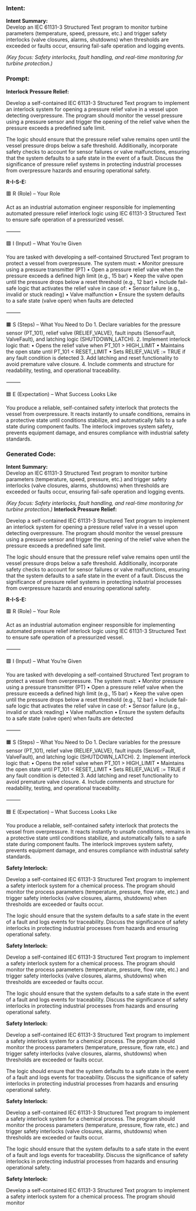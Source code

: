 ### Intent:
**Intent Summary:**  
Develop an IEC 61131-3 Structured Text program to monitor turbine parameters (temperature, speed, pressure, etc.) and trigger safety interlocks (valve closures, alarms, shutdowns) when thresholds are exceeded or faults occur, ensuring fail-safe operation and logging events.  

*(Key focus: Safety interlocks, fault handling, and real-time monitoring for turbine protection.)*

### Prompt:
**Interlock Pressure Relief:**

Develop a self-contained IEC 61131-3 Structured Text program to implement an interlock system for opening a pressure relief valve in a vessel upon detecting overpressure. The program should monitor the vessel pressure using a pressure sensor and trigger the opening of the relief valve when the pressure exceeds a predefined safe limit.

The logic should ensure that the pressure relief valve remains open until the vessel pressure drops below a safe threshold. Additionally, incorporate safety checks to account for sensor failures or valve malfunctions, ensuring that the system defaults to a safe state in the event of a fault. Discuss the significance of pressure relief systems in protecting industrial processes from overpressure hazards and ensuring operational safety.

**R-I-S-E:**

🟥 R (Role) – Your Role

Act as an industrial automation engineer responsible for implementing automated pressure relief interlock logic using IEC 61131-3 Structured Text to ensure safe operation of a pressurized vessel.

⸻

🟩 I (Input) – What You’re Given

You are tasked with developing a self-contained Structured Text program to protect a vessel from overpressure. The system must:
	•	Monitor pressure using a pressure transmitter (PT)
	•	Open a pressure relief valve when the pressure exceeds a defined high limit (e.g., 15 bar)
	•	Keep the valve open until the pressure drops below a reset threshold (e.g., 12 bar)
	•	Include fail-safe logic that activates the relief valve in case of:
	•	Sensor failure (e.g., invalid or stuck reading)
	•	Valve malfunction
	•	Ensure the system defaults to a safe state (valve open) when faults are detected

⸻

🟧 S (Steps) – What You Need to Do
	1.	Declare variables for the pressure sensor (PT_101), relief valve (RELIEF_VALVE), fault inputs (SensorFault, ValveFault), and latching logic (SHUTDOWN_LATCH).
	2.	Implement interlock logic that:
	•	Opens the relief valve when PT_101 > HIGH_LIMIT
	•	Maintains the open state until PT_101 < RESET_LIMIT
	•	Sets RELIEF_VALVE := TRUE if any fault condition is detected
	3.	Add latching and reset functionality to avoid premature valve closure.
	4.	Include comments and structure for readability, testing, and operational traceability.

⸻

🟦 E (Expectation) – What Success Looks Like

You produce a reliable, self-contained safety interlock that protects the vessel from overpressure. It reacts instantly to unsafe conditions, remains in a protective state until conditions stabilize, and automatically fails to a safe state during component faults. The interlock improves system safety, prevents equipment damage, and ensures compliance with industrial safety standards.

### Generated Code:
**Intent Summary:**  
Develop an IEC 61131-3 Structured Text program to monitor turbine parameters (temperature, speed, pressure, etc.) and trigger safety interlocks (valve closures, alarms, shutdowns) when thresholds are exceeded or faults occur, ensuring fail-safe operation and logging events.  

*(Key focus: Safety interlocks, fault handling, and real-time monitoring for turbine protection.)*
**Interlock Pressure Relief:**

Develop a self-contained IEC 61131-3 Structured Text program to implement an interlock system for opening a pressure relief valve in a vessel upon detecting overpressure. The program should monitor the vessel pressure using a pressure sensor and trigger the opening of the relief valve when the pressure exceeds a predefined safe limit.

The logic should ensure that the pressure relief valve remains open until the vessel pressure drops below a safe threshold. Additionally, incorporate safety checks to account for sensor failures or valve malfunctions, ensuring that the system defaults to a safe state in the event of a fault. Discuss the significance of pressure relief systems in protecting industrial processes from overpressure hazards and ensuring operational safety.

**R-I-S-E:**

🟥 R (Role) – Your Role

Act as an industrial automation engineer responsible for implementing automated pressure relief interlock logic using IEC 61131-3 Structured Text to ensure safe operation of a pressurized vessel.

⸻

🟩 I (Input) – What You’re Given

You are tasked with developing a self-contained Structured Text program to protect a vessel from overpressure. The system must:
	•	Monitor pressure using a pressure transmitter (PT)
	•	Open a pressure relief valve when the pressure exceeds a defined high limit (e.g., 15 bar)
	•	Keep the valve open until the pressure drops below a reset threshold (e.g., 12 bar)
	•	Include fail-safe logic that activates the relief valve in case of:
	•	Sensor failure (e.g., invalid or stuck reading)
	•	Valve malfunction
	•	Ensure the system defaults to a safe state (valve open) when faults are detected

⸻

🟧 S (Steps) – What You Need to Do
	1.	Declare variables for the pressure sensor (PT_101), relief valve (RELIEF_VALVE), fault inputs (SensorFault, ValveFault), and latching logic (SHUTDOWN_LATCH).
	2.	Implement interlock logic that:
	•	Opens the relief valve when PT_101 > HIGH_LIMIT
	•	Maintains the open state until PT_101 < RESET_LIMIT
	•	Sets RELIEF_VALVE := TRUE if any fault condition is detected
	3.	Add latching and reset functionality to avoid premature valve closure.
	4.	Include comments and structure for readability, testing, and operational traceability.

⸻

🟦 E (Expectation) – What Success Looks Like

You produce a reliable, self-contained safety interlock that protects the vessel from overpressure. It reacts instantly to unsafe conditions, remains in a protective state until conditions stabilize, and automatically fails to a safe state during component faults. The interlock improves system safety, prevents equipment damage, and ensures compliance with industrial safety standards.

**Safety Interlock:**

Develop a self-contained IEC 61131-3 Structured Text program to implement a safety interlock system for a chemical process. The program should monitor the process parameters (temperature, pressure, flow rate, etc.) and trigger safety interlocks (valve closures, alarms, shutdowns) when thresholds are exceeded or faults occur.

The logic should ensure that the system defaults to a safe state in the event of a fault and logs events for traceability. Discuss the significance of safety interlocks in protecting industrial processes from hazards and ensuring operational safety.

**Safety Interlock:**

Develop a self-contained IEC 61131-3 Structured Text program to implement a safety interlock system for a chemical process. The program should monitor the process parameters (temperature, pressure, flow rate, etc.) and trigger safety interlocks (valve closures, alarms, shutdowns) when thresholds are exceeded or faults occur.

The logic should ensure that the system defaults to a safe state in the event of a fault and logs events for traceability. Discuss the significance of safety interlocks in protecting industrial processes from hazards and ensuring operational safety.

**Safety Interlock:**

Develop a self-contained IEC 61131-3 Structured Text program to implement a safety interlock system for a chemical process. The program should monitor the process parameters (temperature, pressure, flow rate, etc.) and trigger safety interlocks (valve closures, alarms, shutdowns) when thresholds are exceeded or faults occur.

The logic should ensure that the system defaults to a safe state in the event of a fault and logs events for traceability. Discuss the significance of safety interlocks in protecting industrial processes from hazards and ensuring operational safety.

**Safety Interlock:**

Develop a self-contained IEC 61131-3 Structured Text program to implement a safety interlock system for a chemical process. The program should monitor the process parameters (temperature, pressure, flow rate, etc.) and trigger safety interlocks (valve closures, alarms, shutdowns) when thresholds are exceeded or faults occur.

The logic should ensure that the system defaults to a safe state in the event of a fault and logs events for traceability. Discuss the significance of safety interlocks in protecting industrial processes from hazards and ensuring operational safety.

**Safety Interlock:**

Develop a self-contained IEC 61131-3 Structured Text program to implement a safety interlock system for a chemical process. The program should monitor
